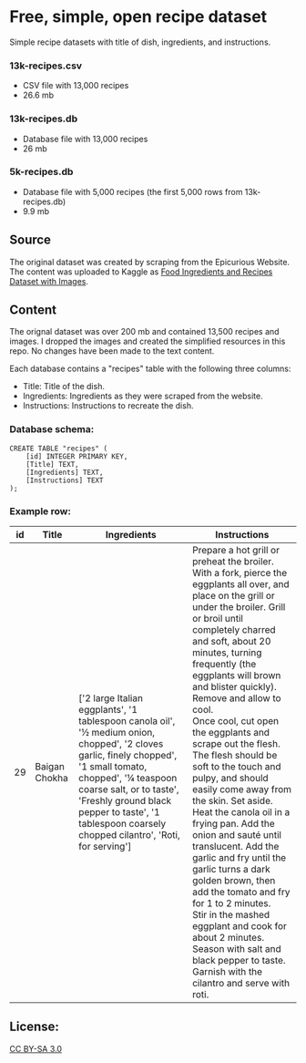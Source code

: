 # Free, simple, open recipe dataset
Simple recipe datasets with title of dish, ingredients, and instructions.

### 13k-recipes.csv
- CSV file with 13,000 recipes
- 26.6 mb

### 13k-recipes.db
- Database file with 13,000 recipes
- 26 mb

### 5k-recipes.db
- Database file with 5,000 recipes (the first 5,000 rows from 13k-recipes.db)
- 9.9 mb

## Source
The original dataset was created by scraping from the Epicurious Website. The content was uploaded to Kaggle as [Food Ingredients and Recipes Dataset with Images](https://www.kaggle.com/datasets/pes12017000148/food-ingredients-and-recipe-dataset-with-images). 


## Content
The orignal dataset was over 200 mb and contained 13,500 recipes and images. I dropped the images and created the simplified resources in this repo. No changes have been made to the text content.

Each database contains a "recipes" table with the following three columns:
- Title: Title of the dish.
- Ingredients: Ingredients as they were scraped from the website.
- Instructions: Instructions to recreate the dish.

### Database schema:
```
CREATE TABLE "recipes" (
    [id] INTEGER PRIMARY KEY,
    [Title] TEXT,
    [Ingredients] TEXT,
    [Instructions] TEXT
);
```

### Example row:
| id | Title | Ingredients | Instructions |
| --- | --- | --- | --- |
| 29 | Baigan Chokha | ['2 large Italian eggplants', '1 tablespoon canola oil', '½ medium onion, chopped', '2 cloves garlic, finely chopped', '1 small tomato, chopped', '¼ teaspoon coarse salt, or to taste', 'Freshly ground black pepper to taste', '1 tablespoon coarsely chopped cilantro', 'Roti, for serving'] | Prepare a hot grill or preheat the broiler.<br>With a fork, pierce the eggplants all over, and place on the grill or under the broiler. Grill or broil until completely charred and soft, about 20 minutes, turning frequently (the eggplants will brown and blister quickly). Remove and allow to cool. <br>Once cool, cut open the eggplants and scrape out the flesh. The flesh should be soft to the touch and pulpy, and should easily come away from the skin. Set aside. <br>Heat the canola oil in a frying pan. Add the onion and sauté until translucent. Add the garlic and fry until the garlic turns a dark golden brown, then add the tomato and fry for 1 to 2 minutes.<br>Stir in the mashed eggplant and cook for about 2 minutes. Season with salt and black pepper to taste.<br>Garnish with the cilantro and serve with roti. |

## License:
[CC BY-SA 3.0](https://creativecommons.org/licenses/by-sa/3.0/)